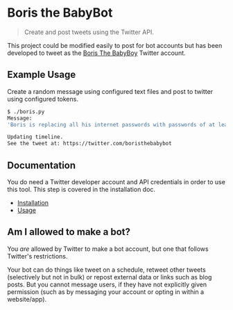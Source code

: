 # Boris the BabyBot
> Create and post tweets using the Twitter API.

This project could be modified easily to post for bot accounts but has been developed to tweet as the [Boris The BabyBoy](https://twitter.com/boristhebabybot) Twitter account.


## Example Usage

Create a random message using configured text files and post to twitter using configured tokens.

```bash
$ ./boris.py
Message:
'Boris is replacing all his internet passwords with passwords of at least 20 characters. #GDPR'

Updating timeline.
See the tweet at: https://twitter.com/boristhebabybot
```

## Documentation

You do need a Twitter developer account and API credentials in order to use this tool. This step is covered in the installation doc.

- [Installation](/docs/installation.md)
- [Usage](/docs/usage.md)


## Am I allowed to make a bot?

You _are_ allowed by Twitter to make a bot account, but one that follows Twitter's restrictions.

Your bot can do things like tweet on a schedule, retweet other tweets (selectively but not in bulk) or repost external data or links such as blog posts. But you cannot message users, if they have not explicitly given permission (such as by messaging your account or opting in within a website/app).
